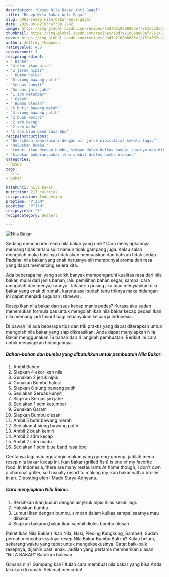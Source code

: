 ```yaml
---
description: "Resep Nila Bakar Anti Gagal"
title: "Resep Nila Bakar Anti Gagal"
slug: 3063-resep-nila-bakar-anti-gagal
date: 2020-09-02T03:47:00.274Z
image: https://img-global.cpcdn.com/recipes/a3d7a2108b8863ef/751x532cq70/nila-bakar-foto-resep-utama.jpg
thumbnail: https://img-global.cpcdn.com/recipes/a3d7a2108b8863ef/751x532cq70/nila-bakar-foto-resep-utama.jpg
cover: https://img-global.cpcdn.com/recipes/a3d7a2108b8863ef/751x532cq70/nila-bakar-foto-resep-utama.jpg
author: Jeffrey Thompson
ratingvalue: 4.6
reviewcount: 3
recipeingredient:
- " Bahan"
- "4 ekor ikan nila"
- "2 jeruk nipis"
- " Bumbu halus"
- "8 siung bawang putih"
- "Seruas kunyit"
- "Seruas jari jahe"
- "1 sdm ketumbar"
- " Garam"
- " Bumbu olesan"
- "5 butir bawang merah"
- "4 siung bawang putih"
- "2 buah kemiri"
- "2 sdm kecap"
- "2 sdm madu"
- "1 sdm blue band rasa bbq"
recipeinstructions:
- "Bersihkan ikan,kucuri dengan air jeruk nipis.Bilas sekali lagi."
- "Haluskan bumbu."
- "Lumuri ikan dengan bumbu, simpan dalam kulkas sampai saatnya mau dibakar."
- "Siapkan bakaran,bakar ikan sambil dioles bumbu olesan."
categories:
- Resep
tags:
- nila
- bakar

katakunci: nila bakar 
nutrition: 217 calories
recipecuisine: Indonesian
preptime: "PT33M"
cooktime: "PT37M"
recipeyield: "3"
recipecategory: Dessert

---
```



![Nila Bakar](https://img-global.cpcdn.com/recipes/a3d7a2108b8863ef/751x532cq70/nila-bakar-foto-resep-utama.jpg)

Sedang mencari ide resep nila bakar yang unik? Cara menyiapkannya memang tidak terlalu sulit namun tidak gampang juga. Kalau salah mengolah maka hasilnya tidak akan memuaskan dan bahkan tidak sedap. Padahal nila bakar yang enak harusnya sih mempunyai aroma dan rasa yang dapat memancing selera kita.

Ada beberapa hal yang sedikit banyak mempengaruhi kualitas rasa dari nila bakar, mulai dari jenis bahan, lalu pemilihan bahan segar, sampai cara mengolah dan menyajikannya. Tak perlu pusing jika mau menyiapkan nila bakar yang enak di rumah, karena asal sudah tahu triknya maka hidangan ini dapat menjadi suguhan istimewa.

Resep ikan nila bakar dan saus kecap manis pedas? Kurasa aku sudah menemukan formula pas untuk mengolah ikan nila bakar kecap pedas! Ikan nila memang jadi favorit bagi kebanyakan keluarga Indonesia.


Di bawah ini ada beberapa tips dan trik praktis yang dapat diterapkan untuk mengolah nila bakar yang siap dikreasikan. Anda dapat menyiapkan Nila Bakar menggunakan 16 bahan dan 4 langkah pembuatan. Berikut ini cara untuk menyiapkan hidangannya.

<!--inarticleads1-->

##### Bahan-bahan dan bumbu yang dibutuhkan untuk pembuatan Nila Bakar:

1. Ambil  Bahan:
1. Siapkan 4 ekor ikan nila
1. Gunakan 2 jeruk nipis
1. Gunakan  Bumbu halus:
1. Siapkan 8 siung bawang putih
1. Sediakan Seruas kunyit
1. Siapkan Seruas jari jahe
1. Sediakan 1 sdm ketumbar
1. Gunakan  Garam
1. Siapkan  Bumbu olesan:
1. Ambil 5 butir bawang merah
1. Sediakan 4 siung bawang putih
1. Ambil 2 buah kemiri
1. Ambil 2 sdm kecap
1. Ambil 2 sdm madu
1. Sediakan 1 sdm blue band rasa bbq


Ceritanya lagi mau ngurangin makan yang goreng-goreng, jadilah menu resep nila bakar kecap ini. Ikan bakar (grilled fish) is one of my favorite food. In Indonesia, there are many restaurants At home though, I don&#39;t own a charcoal griller, so I usually resort to making my ikan bakar with a broiler in an. Diposting oleh I Made Surya Adnyana. 

<!--inarticleads2-->

##### Cara menyiapkan Nila Bakar:

1. Bersihkan ikan,kucuri dengan air jeruk nipis.Bilas sekali lagi.
1. Haluskan bumbu.
1. Lumuri ikan dengan bumbu, simpan dalam kulkas sampai saatnya mau dibakar.
1. Siapkan bakaran,bakar ikan sambil dioles bumbu olesan.


Paket Ikan Nila Bakar ( Ikan Nila, Nasi, Plecing Kangkung, Sambel). Sudah pernah mencoba lezatnya resep Nila Bakar Bumbu Bali ini? Kalau belum, sekarang waktu yang tepat untuk mengeksekusinya. Catat baik-baik resepnya, dijamin pasti enak. Jadilah yang pertama memberikan ulasan &#34;NILA BAKAR&#34; Batalkan balasan. 

Gimana nih? Gampang kan? Itulah cara membuat nila bakar yang bisa Anda lakukan di rumah. Selamat mencoba!
